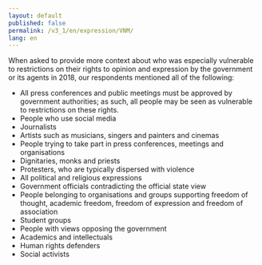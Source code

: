 ```yaml
---
layout: default
published: false
permalink: /v3_1/en/expression/VNM/
lang: en
---
```


When asked to provide more context about who was especially vulnerable to restrictions on their rights to opinion and expression by the government or its agents in 2018, our respondents mentioned all of the following:
-	All press conferences and public meetings must be approved by government authorities; as such, all people may be seen as vulnerable to restrictions on these rights.
-	People who use social media
-	Journalists
-	Artists such as musicians, singers and painters and cinemas
-	People trying to take part in press conferences, meetings and organisations
-	Dignitaries, monks and priests
-	Protesters, who are typically dispersed with violence
-	All political and religious expressions
-	Government officials contradicting the official state view
-	People belonging to organisations and groups supporting freedom of thought, academic freedom, freedom of expression and freedom of association
-	Student groups
-	People with views opposing the government
-	Academics and intellectuals
-	Human rights defenders
-	Social activists

